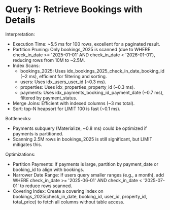 # Query 1: Retrieve Bookings with Details

Interpretation:
* Execution Time: ~5.5 ms for 100 rows, excellent for a paginated result.
* Partition Pruning: Only bookings_2025 is scanned (due to WHERE check_in_date >= '2025-01-01' AND check_in_date < '2026-01-01'), reducing rows from 10M to ~2.5M.
* Index Scans:
    * bookings_2025: Uses idx_bookings_2025_check_in_date_booking_id (~2 ms), efficient for filtering and sorting.
    * users: Uses idx_users_user_id (~0.3 ms).
    * properties: Uses idx_properties_property_id (~0.3 ms).
    * payments: Uses idx_payments_booking_id_payment_date (~0.7 ms), filtered by payment_status.
* Merge Joins: Efficient with indexed columns (~3 ms total).
* Sort: top-N heapsort for LIMIT 100 is fast (~0.1 ms).

Bottlenecks:
* Payments subquery (Materialize, ~0.8 ms) could be optimized if payments is partitioned.
* Scanning 2.5M rows in bookings_2025 is still significant, but LIMIT mitigates this.

Optimizations:
* Partition Payments: If payments is large, partition by payment_date or booking_id to align with bookings.
* Narrower Date Range: If users query smaller ranges (e.g., a month), add WHERE check_in_date >= '2025-06-01' AND check_in_date < '2025-07-01' to reduce rows scanned.
* Covering Index: Create a covering index on bookings_2025(check_in_date, booking_id, user_id, property_id, total_price) to fetch all columns without table access.
